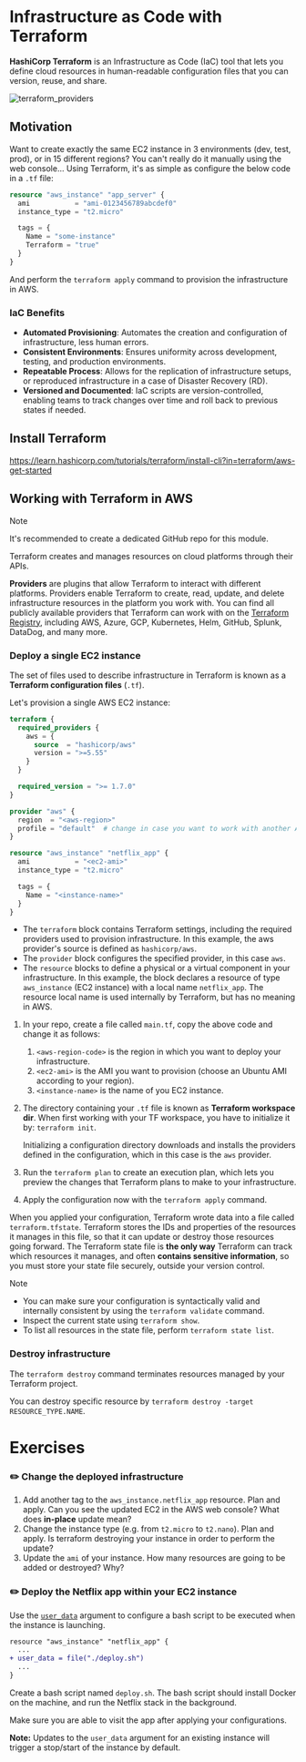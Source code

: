 # Infrastructure as Code with Terraform

**HashiCorp Terraform** is an Infrastructure as Code (IaC) tool that lets you define cloud resources in human-readable configuration files that you can version, reuse, and share.

![terraform_providers][terraform_providers]

## Motivation

Want to create exactly the same EC2 instance in 3 environments (dev, test, prod), or in 15 different regions? You can't really do it manually using the web console...
Using Terraform, it's as simple as configure the below code in a `.tf` file: 

```terraform
resource "aws_instance" "app_server" {
  ami           = "ami-0123456789abcdef0"
  instance_type = "t2.micro"

  tags = {
    Name = "some-instance"
    Terraform = "true"
  }
}
```

And perform the `terraform apply` command to provision the infrastructure in AWS. 

### IaC Benefits

- **Automated Provisioning**: Automates the creation and configuration of infrastructure, less human errors.
- **Consistent Environments**: Ensures uniformity across development, testing, and production environments.
- **Repeatable Process**: Allows for the replication of infrastructure setups, or reproduced infrastructure in a case of Disaster Recovery (RD).
- **Versioned and Documented**: IaC scripts are version-controlled, enabling teams to track changes over time and roll back to previous states if needed. 


## Install Terraform

https://learn.hashicorp.com/tutorials/terraform/install-cli?in=terraform/aws-get-started

## Working with Terraform in AWS

> [!NOTE]
> It's recommended to create a dedicated GitHub repo for this module. 

Terraform creates and manages resources on cloud platforms through their APIs.

**Providers** are plugins that allow Terraform to interact with different platforms. 
Providers enable Terraform to create, read, update, and delete infrastructure resources in the platform you work with.
You can find all publicly available providers that Terraform can work with on the [Terraform Registry](https://registry.terraform.io/browse/providers), including AWS, Azure, GCP, Kubernetes, Helm, GitHub, Splunk, DataDog, and many more.


### Deploy a single EC2 instance

The set of files used to describe infrastructure in Terraform is known as a **Terraform configuration files** (`.tf`).

Let's provision a single AWS EC2 instance:

```terraform
terraform {
  required_providers {
    aws = {
      source  = "hashicorp/aws"
      version = ">=5.55"
    }
  }

  required_version = ">= 1.7.0"
}

provider "aws" {
  region  = "<aws-region>"
  profile = "default"  # change in case you want to work with another AWS account profile
}

resource "aws_instance" "netflix_app" {
  ami           = "<ec2-ami>"
  instance_type = "t2.micro"

  tags = {
    Name = "<instance-name>"
  }
}

```

- The `terraform` block contains Terraform settings, including the required providers used to provision infrastructure.
  In this example, the aws provider's source is defined as `hashicorp/aws`.
- The `provider` block configures the specified provider, in this case `aws`.
- The `resource` blocks to define a physical or a virtual component in your infrastructure.
  In this example, the block declares a resource of type `aws_instance` (EC2 instance) with a local name `netflix_app`.
  The resource local name is used internally by Terraform, but has no meaning in AWS. 


1. In your repo, create a file called `main.tf`, copy the above code and change it as follows:
   1. `<aws-region-code>` is the region in which you want to deploy your infrastructure.
   2. `<ec2-ami>` is the AMI you want to provision (choose an Ubuntu AMI according to your region).
   3. `<instance-name>` is the name of you EC2 instance.

2. The directory containing your `.tf` file is known as **Terraform workspace dir**.
   When first working with your TF workspace, you have to initialize it by: `terraform init`. 

   Initializing a configuration directory downloads and installs the providers defined in the configuration, which in this case is the `aws` provider.
3. Run the `terraform plan` to create an execution plan, which lets you preview the changes that Terraform plans to make to your infrastructure.
4. Apply the configuration now with the `terraform apply` command.

When you applied your configuration, Terraform wrote data into a file called `terraform.tfstate`.
Terraform stores the IDs and properties of the resources it manages in this file, so that it can update or destroy those resources going forward.
The Terraform state file is **the only way** Terraform can track which resources it manages, and often **contains sensitive information**, so you must store your state file securely, outside your version control.


> [!NOTE]
> - You can make sure your configuration is syntactically valid and internally consistent by using the `terraform validate` command.
> - Inspect the current state using `terraform show`.
> - To list all resources in the state file, perform `terraform state list`.


### Destroy infrastructure

The `terraform destroy` command terminates resources managed by your Terraform project.

You can destroy specific resource by `terraform destroy -target RESOURCE_TYPE.NAME`.

# Exercises 

### :pencil2: Change the deployed infrastructure

1. Add another tag to the `aws_instance.netflix_app` resource. Plan and apply. Can you see the updated EC2 in the AWS web console? What does **in-place** update mean? 
2. Change the instance type (e.g. from `t2.micro` to `t2.nano`). Plan and apply. Is terraform destroying your instance in order to perform the update?  
3. Update the `ami` of your instance. How many resources are going to be added or destroyed? Why?

### :pencil2: Deploy the Netflix app within your EC2 instance

Use the [`user_data`](https://registry.terraform.io/providers/hashicorp/aws/latest/docs/resources/instance#user_data) argument to configure a bash script to be executed when the instance is launching. 

```diff
resource "aws_instance" "netflix_app" {
  ...
+ user_data = file("./deploy.sh")
  ...
}
```

Create a bash script named `deploy.sh`. 
The bash script should install Docker on the machine, and run the Netflix stack in the background. 

Make sure you are able to visit the app after applying your configurations. 

**Note:** Updates to the `user_data` argument for an existing instance will trigger a stop/start of the instance by default. 


[terraform_providers]: https://exit-zero-academy.github.io/DevOpsTheHardWayAssets/img/terraform_providers.png